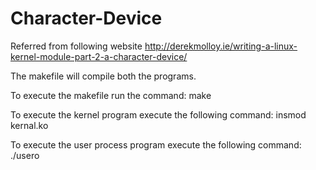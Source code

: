 # Character-Device


Referred from following website 
http://derekmolloy.ie/writing-a-linux-kernel-module-part-2-a-character-device/ 



The makefile will compile both the programs. 

To execute the makefile run the command:
make

To execute the kernel program execute the following command:
insmod kernal.ko


To execute the user process program execute the following command:
./usero
